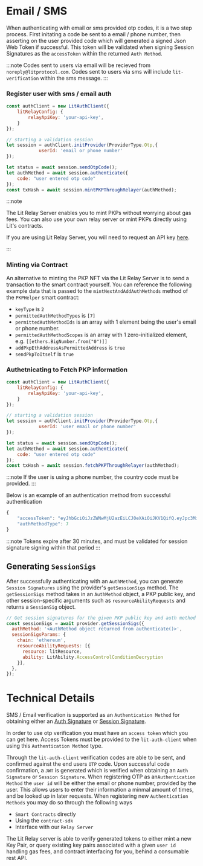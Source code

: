 # Email / SMS

When authenticating with email or sms provided otp codes, it is a two step process. First initating a code be sent to a email / phone number, then asserting on the user provided code which will generated a signed Json Web Token if successful. This token will be validated when signing Session Signatures as the `accessToken` within the returned `Auth Method`.

:::note
Codes sent to users via email will be recieved from `noreply@litprotocol.com`. Codes sent to users via sms will include `lit-verification` within the sms message.
:::
### Register user with sms / email auth

```javascript
const authClient = new LitAuthClient({
    litRelayConfig: {
        relayApiKey: 'your-api-key',
    }
});

// starting a validation session
let session = authClient.initProvider(ProviderType.Otp,{
            userId: 'email or phone number' 
});

let status = await session.sendOtpCode();
let authMethod = await session.authenticate({
    code: "user entered otp code"
});
const txHash = await session.mintPKPThroughRelayer(authMethod);
```
:::note

The Lit Relay Server enables you to mint PKPs without worrying about gas fees. You can also use your own relay server or mint PKPs directly using Lit's contracts.

If you are using Lit Relay Server, you will need to request an API key [here](https://forms.gle/RNZYtGYTY9BcD9MEA).

:::

### Minting via Contract

An alternative to minting the PKP NFT via the Lit Relay Server is to send a transaction to the smart contract yourself. You can reference the following example data that is passed to the `mintNextAndAddAuthMethods` method of the `PKPHelper` smart contract:

- `keyType` is `2`
- `permittedAuthMethodTypes` is `[7]`
- `permittedAuthMethodIds` is an array with 1 element being the user's email or phone number.
- `permittedAuthMethodScopes` is an array with 1 zero-initialized element, e.g. `[[ethers.BigNumber.from("0")]]`
- `addPkpEthAddressAsPermittedAddress` is `true`
- `sendPkpToItself` is `true`

### Authetnicating to Fetch PKP information

```javascript
const authClient = new LitAuthClient({
    litRelayConfig: {
        relayApiKey: 'your-api-key',
    }
});

// starting a validation session
let session = authClient.initProvider(ProviderType.Otp,{
            userId: 'user email or phone number'
});

let status = await session.sendOtpCode();
let authMethod = await session.authenticate({
    code: "user entered otp code"
});
const txHash = await session.fetchPKPThroughRelayer(authMethod);
```
:::note 
If the user is using a phone number, the country code must be provided.
:::

Below is an example of an authentication method from successful authentication
```javascript
{
    "accessToken": "eyJhbGciOiJzZWNwMjU2azEiLCJ0eXAiOiJKV1QifQ.eyJpc3MiOiJMSVQtUHJvdG9jb2wiLCJzdWIiOiJMSVQtT1RQIiwiaWF0IjoxNjg0ODc1NTE0NDkxLCJleHAiOjE2ODQ4NzczMTQ0OTEsIm9yZ0lkIjoiTElUIiwicm9sZSI6InVzZXIiLCJleHRyYURhdGEiOiIrMTIwMTQwNzIwNzN8MjAyMy0wNS0yM1QyMDo1ODozNC40OTE3ODU5NDUrMDA6MDAifQ.eyJyIjoiZTA0ZDAyNjhjN2ExMzhiNmZiNDJjYTk4NmIxY2I4MWM0N2QyMTc0MzZlOWNlYzc4NGUzNWEyOTZkZmY2YjA4NSIsInMiOiI0NTE5MTVkMDY5YTZhZGE5M2U0OGY3ODUwMGM0MWUzNmMwYzQ4Y2FlODYwMmYxYWM0Njc0MTQ1YTNiMmMyNDU4In0",
    "authMethodType": 7
}
```

:::note 
 Tokens expire after 30 minutes, and must be validated for session signature signing within that period
:::


## Generating `SessionSigs`

After successfully authenticating with an `AuthMethod`, you can generate `Session Signatures` using the provider's `getSessionSigs` method. The `getSessionSigs` method takes in an `AuthMethod` object, a PKP public key, and other session-specific arguments such as `resourceAbilityRequests` and returns a `SessionSig` object.

```javascript
// Get session signatures for the given PKP public key and auth method
const sessionSigs = await provider.getSessionSigs({
  authMethod: '<AuthMethod object returned from authenticate()>',
  sessionSigsParams: {
    chain: 'ethereum',
    resourceAbilityRequests: [{
      resource: litResource,
      ability: LitAbility.AccessControlConditionDecryption
    }],
  },
});
```

# Technical Details
SMS / Email verification is supported as an `Authentication Method` for obtaining either an [Auth Signature](../authSig.md) or [Session Signature](../sessionSigs/getSessionSigs.md).

In order to use otp verification you must have an `access token` which you can get here. Access Tokens must be provided to the `lit-auth-client` when using this `Authentication Method` type.

Through the `lit-auth-client` verification codes are able to be sent, and confirmed against the end users `OTP` code. Upon successful code confirmation, a `JWT` is generated which is verified when obtaining an `Auth Signature` or `Session Signature`. When registering OTP as an`Authentication Method` the `user id` will be either the email or phone number, provided by the user. This allows users to enter their information a minmal amount of times, and be looked up in later requests. When registering new `Authentication Methods` you may do so through the following ways
- `Smart Contracts` directly
- Using the `contract-sdk`
- Interface with our `Relay Server`

The Lit Relay server is able to verify generated tokens to either mint a new Key Pair, or query existing key pairs associated with a given `user id` handling gas fees, and contract interfacing for you, behind a consumable rest API.
